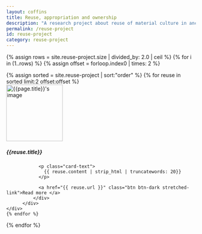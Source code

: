 ```yaml
---
layout: coffins
title: Reuse, appropriation and ownership
description: "A research project about reuse of material culture in ancient Egypt"
permalink: /reuse-project
id: reuse-project
category: reuse-project
---
```

{% assign rows = site.reuse-project.size | divided_by: 2.0 | ceil %}
{% for i in (1..rows) %}
  {% assign offset = forloop.index0 | times: 2 %}
  <div class="row">
  {% assign sorted = site.reuse-project | sort:"order" %}
  {% for reuse in sorted limit:2 offset:offset %}
     <div class="col-md-6 mt-3">
          <div class="card h-100">
              <div class="card-body">
              <img class="align-self-center mr-3 rounded-circle float-right thumb-post" src="{{reuse.image}}"
                             alt="{{page.title}}'s image" height="150" width="150">
                <h5 class="card-title">{{reuse.title}}</h5>

                <p class="card-text">
                  {{ reuse.content | strip_html | truncatewords: 20}}
                </p>

                <a href="{{ reuse.url }}" class="btn btn-dark stretched-link">Read more </a>
              </div>
          </div>
    </div>
    {% endfor %}
  </div>
{% endfor %}
